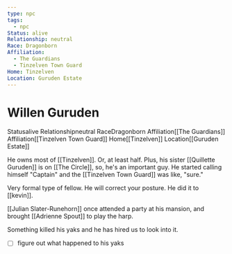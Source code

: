 ```yaml
---
type: npc
tags:
  - npc
Status: alive
Relationship: neutral
Race: Dragonborn
Affiliation:
  - The Guardians
  - Tinzelven Town Guard
Home: Tinzelven
Location: Guruden Estate
---
```

# Willen Guruden

<span class="dataview inline-field"><span class="inline-field-key">Status</span><span class="inline-field-value">alive</span></span>
<span class="dataview inline-field"><span class="inline-field-key">Relationship</span><span class="inline-field-value">neutral</span></span>
<span class="dataview inline-field"><span class="inline-field-key">Race</span><span class="inline-field-value">Dragonborn</span></span>
<span class="dataview inline-field"><span class="inline-field-key">Affiliation</span><span class="inline-field-value">[[The Guardians]]</span></span>
<span class="dataview inline-field"><span class="inline-field-key">Affiliation</span><span class="inline-field-value">[[Tinzelven Town Guard]]</span></span>
<span class="dataview inline-field"><span class="inline-field-key">Home</span><span class="inline-field-value">[[Tinzelven]]</span></span>
<span class="dataview inline-field"><span class="inline-field-key">Location</span><span class="inline-field-value">[[Guruden Estate]]</span></span>

He owns most of [[Tinzelven]]. Or, at least half. Plus, his sister [[Quillette Guruden]] is on [[The Circle]], so, he's an important guy. He started calling himself "Captain" and the [[Tinzelven Town Guard]] was like, "sure."

Very formal type of fellow. He will correct your posture. He did it to [[kevin]].


[[Julian Slater-Runehorn]] once attended a party at his mansion, and brought [[Adrienne Spout]] to play the harp.

Something killed his yaks and he has hired us to look into it.

- [ ] figure out what happened to his yaks
